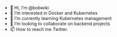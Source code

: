 - 👋 Hi, I’m @bobwiki
- 👀 I’m interested in Docker and Kubernetes
- 🌱 I’m currently learning Kubernetes management
- 💞️ I’m looking to collaborate on backend projects
- 📫 How to reach me Twitter.

<!---
bobwiki/bobwiki is a ✨ special ✨ repository because its `README.md` (this file) appears on your GitHub profile.
You can click the Preview link to take a look at your changes.
--->
